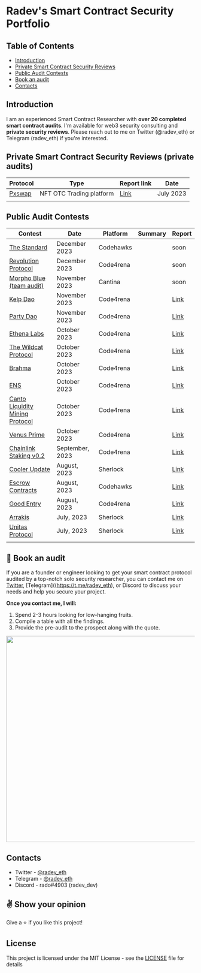 # Radev's Smart Contract Security Portfolio

## Table of Contents
 - [Introduction](#introduction)
 - [Private Smart Contract Security Reviews](#private-smart-contract-security-reviews-private-audits)
 - [Public Audit Contests](#public-audit-contests)
 - [Book an audit](#book-an-audit)
 - [Contacts](#contacts)

## Introduction
I am an experienced Smart Contract Researcher with **over 20 completed smart contract audits**. I'm available for web3 security consulting and **private security reviews**. Please reach out to me on Twitter (@radev_eth) or Telegram (radev_eth) if you're interested.

## Private Smart Contract Security Reviews (private audits)

| Protocol                                    | Type                                                                            | Report link                                                                                            | Date      |
| ------------------------------------------- | ------------------------------------------------------------------------------- | ------------------------------------------------------------------------------------------------------ | --------- |
| [Pxswap](https://www.pxswap.xyz/)           | NFT OTC Trading platform                                                        |  [Link](https://github.com/radeveth/private-audits/blob/main/reports/pxwap/pxswap-security-review.md)  | July 2023 |
|                                             |                                                                                 |                                                                                                        |           |

## Public Audit Contests

| Contest                                                                                                       | Date             | Platform  | Summary  | Report                                                             |
| ------------------------------------------------------------------------------------------------------------- | ---------------- | --------- | -------- | ------------------------------------------------------------------ |
| [The Standard](https://www.codehawks.com/contests/clql6lvyu0001mnje1xpqcuvl)                                  | December 2023    | Codehawks |          | soon |
| [Revolution Protocol](https://code4rena.com/audits/2023-12-revolution-protocol#top)                           | December 2023    | Code4rena |          | soon |
| [Morpho Blue (team audit)]()                                                                                  | November 2023    | Cantina   |          | soon |
| [Kelp Dao](https://code4rena.com/audits/2023-11-kelp-dao-rseth#top)                                           | November 2023    | Code4rena |          | [Link]() |
| [Party Dao](https://code4rena.com/audits/2023-10-party-protocol#top)                                          | November 2023    | Code4rena |          | [Link]() |
| [Ethena Labs](https://code4rena.com/audits/2023-10-ethena-labs#top)                                           | October 2023     | Code4rena |          | [Link]() |
| [The Wildcat Protocol](https://code4rena.com/audits/2023-10-the-wildcat-protocol#top)                         | October 2023     | Code4rena |          | [Link]() |
| [Brahma](https://code4rena.com/audits/2023-10-brahma#top)                                                     | October 2023     | Code4rena |          | [Link]() |
| [ENS](https://code4rena.com/audits/2023-10-ens#top)                                                           | October 2023     | Code4rena |          | [Link]() |
| [Canto Liquidity Mining Protocol](https://code4rena.com/audits/2023-10-canto-liquidity-mining-protocol#top)   | October 2023     | Code4rena |          | [Link]() |
| [Venus Prime](https://code4rena.com/audits/2023-09-venus-prime#top)                                           | October 2023     | Code4rena |          | [Link]() |
| [Chainlink Staking v0.2](https://code4rena.com/audits/2023-08-chainlink-staking-v02#top)                      | September, 2023  | Code4rena |          | [Link]() |
| [Cooler Update](https://audits.sherlock.xyz/contests/107)                                                     | August, 2023     | Sherlock  |          | [Link]() |
| [Escrow Contracts](https://www.codehawks.com/contests/cljyfxlc40003jq082s0wemya)                              | August, 2023     | Codehawks |          | [Link]() |
| [Good Entry](https://code4rena.com/audits/2023-08-good-entry#top)                                             | August, 2023     | Code4rena |          | [Link]() |
| [Arrakis](https://audits.sherlock.xyz/contests/86)                                                            | July, 2023       | Sherlock  |          | [Link]() |
| [Unitas Protocol](https://audits.sherlock.xyz/contests/73)                                                    | July, 2023       | Sherlock  |          | [Link]() |
|                                                                                                               |                  |           |          |          |


## :hammer: Book an audit
If you are a founder or engineer looking to get your smart contract protocol audited by a top-notch solo security researcher, you can contact me on [Twitter](https://twitter.com/radev_eth), [Telegram]((https://t.me/radev_eth), or Discord to discuss your needs and help you secure your project.

**Once you contact me, I will:**
1. Spend 2-3 hours looking for low-hanging fruits.
2. Compile a table with all the findings.
3. Provide the pre-audit to the prospect along with the quote.

<img src="https://github.com/radeveth/private-audits/assets/88380154/e276ddc1-1121-4ff4-9931-ac593d9e0012" width="550"/>


## Contacts

- Twitter - [@radev_eth](https://twitter.com/radev_eth)
- Telegram - [@radev_eth](https://t.me/radev_eth)
- Discord - rado#4903 (radev_dev)


## :v: Show your opinion
Give a :star: if you like this project!


## License
This project is licensed under the MIT License - see the [LICENSE](LICENSE) file for details
